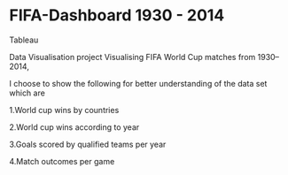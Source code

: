 # FIFA-Dashboard 1930 - 2014
Tableau

Data Visualisation project 
Visualising FIFA World Cup matches from 1930–2014,

I choose to show the following for better understanding of the data set which are

1.World cup wins by countries

2.World cup wins according to year

3.Goals scored by qualified teams per year

4.Match outcomes per game
